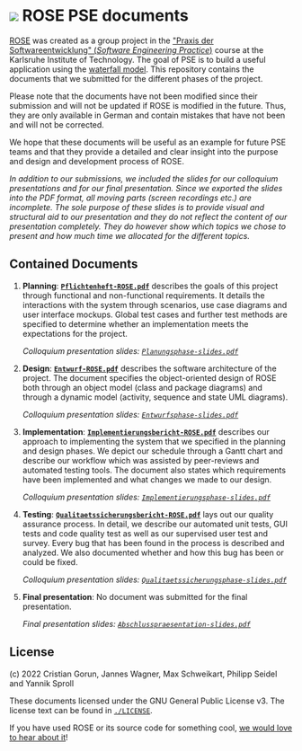 # ![](https://avatars.githubusercontent.com/u/102614006?s=20&v=4) ROSE PSE documents
[ROSE](https://github.com/road-system-editor/rose) was created as a group
project in the
["Praxis der Softwareentwicklung" (*Software Engineering Practice*)](https://pp.ipd.kit.edu/lehre/WS202122/pse/?lang=en)
course at the Karlsruhe Institute of Technology.
The goal of PSE is to build a useful application using the
[waterfall model](https://en.wikipedia.org/wiki/Waterfall_model).
This repository contains the documents that we submitted for the
different phases of the project.

Please note that the documents have not been modified since their submission and
will not be updated if ROSE is modified in the future.
Thus, they are only available in German and contain mistakes that have not been
and will not be corrected.

We hope that these documents will be useful as an example for future PSE teams
and that they provide a detailed and clear insight into the purpose and
design and development process of ROSE.

*In addition to our submissions, we included the slides for our colloquium
presentations and for our final presentation.
Since we exported the slides into the PDF format, all moving parts
(screen recordings etc.) are incomplete.
The sole purpose of these slides is to provide visual and structural aid to our
presentation and they do not reflect the content of our presentation
completely.
They do however show which topics we chose to present and how much time we
allocated for the different topics.*


## Contained Documents
1. **Planning**:
    [**`Pflichtenheft-ROSE.pdf`**](./Pflichtenheft-ROSE.pdf) describes the goals
    of this project through functional and non-functional requirements.
    It details the interactions with the system through scenarios, use case
    diagrams and user interface mockups.
    Global test cases and further test methods are specified to determine whether an
    implementation meets the expectations for the project.

    *Colloquium presentation slides:
    [`Planungsphase-slides.pdf`](./Planungsphase-slides.pdf)*

2. **Design**:
    [**`Entwurf-ROSE.pdf`**](./Entwurf-ROSE.pdf) describes the software
    architecture of the project. 
    The document specifies the object-oriented design of ROSE both through an
    object model (class and package diagrams) and through a dynamic model
    (activity, sequence and state UML diagrams).

    *Colloquium presentation slides:
    [`Entwurfsphase-slides.pdf`](./Entwurfsphase-slides.pdf)*

3. **Implementation**:
    [**`Implementierungsbericht-ROSE.pdf`**](./Implementierungsbericht-ROSE.pdf)
    describes our approach to implementing the system that we specified in the
    planning and design phases.
    We depict our schedule through a Gantt chart and describe our workflow which
    was assisted by peer-reviews and automated testing tools.
    The document also states which requirements have been implemented and what
    changes we made to our design.

    *Colloquium presentation slides:
    [`Implementierungsphase-slides.pdf`](./Implementierungsphase-slides.pdf)*

4. **Testing**:
    [**`Qualitaetssicherungsbericht-ROSE.pdf`**](./Qualitaetssicherungsbericht-ROSE.pdf)
    lays out our quality assurance process.
    In detail, we describe our automated unit tests, GUI tests and code quality
    test as well as our supervised user test and survey.
    Every bug that has been found in the process is described and analyzed.
    We also documented whether and how this bug has been or could be fixed.

    *Colloquium presentation slides:
    [`Qualitaetssicherungsphase-slides.pdf`](./Qualitaetssicherungsphase-slides.pdf)*

5. **Final presentation**:
    No document was submitted for the final presentation.

    *Final presentation slides:
    [`Abschlusspraesentation-slides.pdf`](./Abschlusspraesentation-slides.pdf)*

## License
(c) 2022 Cristian Gorun, Jannes Wagner, Max Schweikart, Philipp Seidel and Yannik Sproll

These documents licensed under the GNU General Public License v3.
The license text can be found in [`./LICENSE`](./LICENSE).

If you have used ROSE or its source code for something cool,
[we would love to hear about it](mailto:hello@maxschweik.art,contact@philipp-seidel.de?subject=I%20used%20ROSE%20for%20something%20cool!)!
